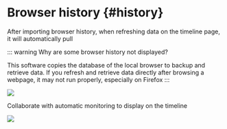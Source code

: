 # Browser history {#history}

After importing browser history, when refreshing data on the timeline page, it will automatically pull

::: warning Why are some browser history not displayed?

This software copies the database of the local browser to backup and retrieve data. If you refresh and retrieve data directly after browsing a webpage, it may not run properly, especially on Firefox
:::

![](https://cdn.jsdelivr.net/gh/shion-app/docs/src/public/assets/en/history.gif)


Collaborate with automatic monitoring to display on the timeline

![](https://cdn.jsdelivr.net/gh/shion-app/docs/src/public/assets/en/timeline.png)
